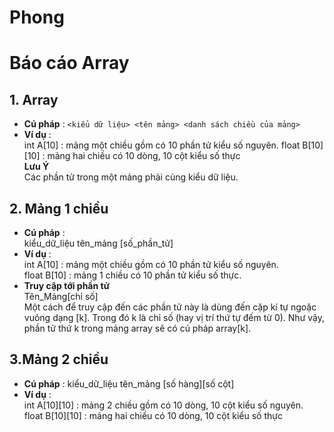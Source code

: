 # Phong
# Báo cáo Array

## 1. Array

* **Cú pháp** :
``<kiểu dữ liệu> <tên mảng> <danh sách chiều của mảng>``  
* **Ví dụ** :  
int A[10] : mảng một chiều gồm có 10 phần tử kiểu số nguyên.
float B[10][10] : mảng hai chiều có 10 dòng, 10 cột kiểu số thực  
**Lưu Ý**  
Các phần tử trong một mảng phải cùng kiểu dữ liệu.

## 2. Mảng 1 chiều

* **Cú pháp** :  
kiểu_dữ_liệu tên_mảng [số_phần_tử]
* **Ví dụ** :  
int A[10] : mảng một chiều gồm có 10 phần tử kiểu số nguyên.  
float B[10] : mảng 1 chiều có 10 phần tử kiểu số thực.  
* **Truy cập tới phần tử**  
Tên_Mảng[chỉ số]  
Một cách để truy cập đến các phần tử này là dùng đến cặp kí tự ngoặc vuông dạng [k]. Trong đó k là chỉ số (hay vị trí thứ tự đếm từ 0). Như vậy, phần tử thứ k trong mảng array sẽ có cú pháp array[k].  

## 3.Mảng 2 chiều  

* **Cú pháp** :
kiểu_dữ_liệu tên_mảng [số hàng][số cột]
* **Ví dụ** :  
int A[10][10] : mảng 2 chiều gồm có 10 dòng, 10 cột kiểu số nguyên.  
float B[10][10] : mảng hai chiều có 10 dòng, 10 cột kiểu số thực  
